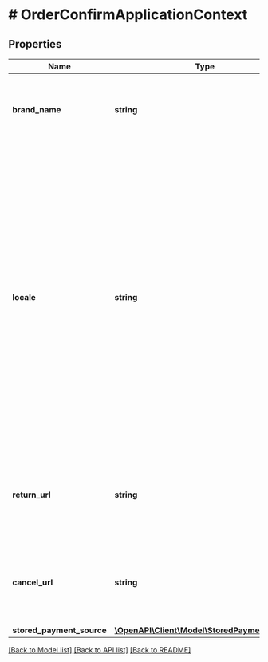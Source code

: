 # # OrderConfirmApplicationContext

## Properties

Name | Type | Description | Notes
------------ | ------------- | ------------- | -------------
**brand_name** | **string** | Label to present to your payer as part of the PayPal hosted web experience. | [optional]
**locale** | **string** | The [language tag](https://tools.ietf.org/html/bcp47#section-2) for the language in which to localize the error-related strings, such as messages, issues, and suggested actions. The tag is made up of the [ISO 639-2 language code](https://www.loc.gov/standards/iso639-2/php/code_list.php), the optional [ISO-15924 script tag](https://www.unicode.org/iso15924/codelists.html), and the [ISO-3166 alpha-2 country code](/api/rest/reference/country-codes/) or [M49 region code](https://unstats.un.org/unsd/methodology/m49/). | [optional]
**return_url** | **string** | The URL where the customer is redirected after the customer approves the payment. | [optional]
**cancel_url** | **string** | The URL where the customer is redirected after the customer cancels the payment. | [optional]
**stored_payment_source** | [**\OpenAPI\Client\Model\StoredPaymentSource**](StoredPaymentSource.md) |  | [optional]

[[Back to Model list]](../../README.md#models) [[Back to API list]](../../README.md#endpoints) [[Back to README]](../../README.md)
